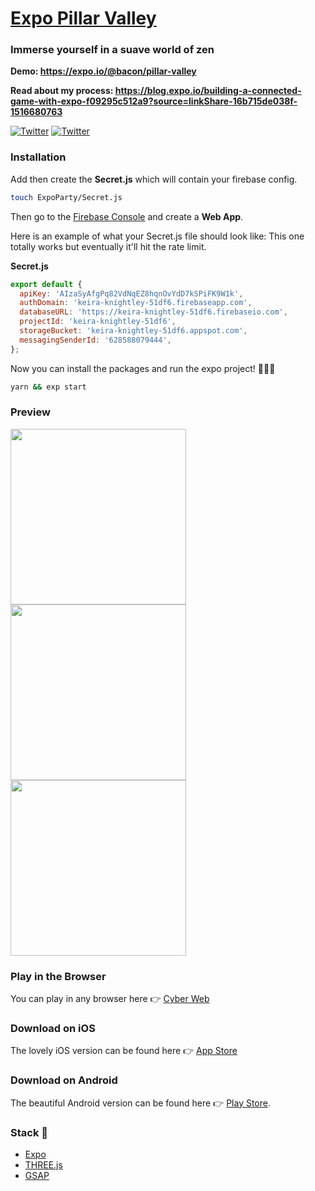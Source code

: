# [Expo Pillar Valley](https://evanbacon.github.io/Expo-Pillar-Valley)

### Immerse yourself in a suave world of zen

**Demo: https://expo.io/@bacon/pillar-valley**

**Read about my process: https://blog.expo.io/building-a-connected-game-with-expo-f09295c512a9?source=linkShare-16b715de038f-1516680763**

[![Twitter](https://img.shields.io/badge/twitter-@baconbrix-55acee.svg?maxAge=2592000)](http://twitter.com/baconbrix)
[![Twitter](https://img.shields.io/badge/twitter-@expo_io-4039E2.svg?maxAge=2592000)](http://twitter.com/expo_io)

### Installation

Add then create the **Secret.js** which will contain your firebase config.

```bash
touch ExpoParty/Secret.js
```

Then go to the [Firebase Console](https://console.firebase.google.com) and create a **Web App**.

Here is an example of what your Secret.js file should look like:
This one totally works but eventually it'll hit the rate limit.

**Secret.js**

```js
export default {
  apiKey: 'AIzaSyAfgPq82VdNqEZ8hqnOvYdD7kSPiFK9W1k',
  authDomain: 'keira-knightley-51df6.firebaseapp.com',
  databaseURL: 'https://keira-knightley-51df6.firebaseio.com',
  projectId: 'keira-knightley-51df6',
  storageBucket: 'keira-knightley-51df6.appspot.com',
  messagingSenderId: '628588079444',
};
```

Now you can install the packages and run the expo project! 💙💙💙

```bash
yarn && exp start
```

### Preview

<div>
  
<img src="https://github.com/EvanBacon/Expo-Pillar-Valley/blob/master/ios/fastlane/raw_screenshots/IMG_0494.PNG" width="281"  />

<img src="https://github.com/EvanBacon/Expo-Pillar-Valley/blob/master/ios/fastlane/raw_screenshots/IMG_0496.PNG" width="281"  />

<img src="https://github.com/EvanBacon/Expo-Pillar-Valley/blob/master/ios/fastlane/raw_screenshots/IMG_0497.PNG" width="281"  />

</div>

### Play in the Browser

You can play in any browser here 👉 [Cyber Web](https://evanbacon.github.io/Expo-Pillar-Valley)

### Download on iOS

The lovely iOS version can be found here 👉 [App Store](https://itunes.apple.com/us/app/pillar-valley/id1336398804?ls=1&mt=8)

### Download on Android

The beautiful Android version can be found here 👉 [Play Store](https://play.google.com/store/apps/details?id=com.evanbacon.pillarvalley).

### Stack 🥞

- [Expo](http://expo.io)
- [THREE.js](https://threejs.org/)
- [GSAP](https://greensock.com/)
